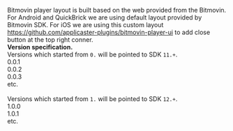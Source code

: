 
Bitmovin player layout is built based on the web provided from the Bitmovin.
For Android and QuickBrick we are using default layout provided by Bitmovin SDK.
For iOS we are using this custom layout https://github.com/applicaster-plugins/bitmovin-player-ui to add close button at the top right conner.
</br>
<b>Version specification.</b>
</br>
Versions which started from `0.` will be pointed to SDK `11.+`.</br>
0.0.1</br>
0.0.2</br>
0.0.3</br>
etc.
</br></br>
Versions which started from `1.` will be pointed to SDK `12.+`.</br>
1.0.0</br>
1.0.1</br>
etc.
</br>
